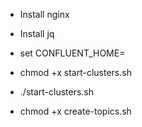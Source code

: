 - Install nginx

- Install jq

- set CONFLUENT_HOME=

- chmod +x start-clusters.sh

- ./start-clusters.sh

- chmod +x create-topics.sh